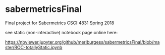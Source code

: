 # sabermetricsFinal
Final project for Sabermetrics CSCI 4831 Spring 2018


see static (non-interactive) notebook page online here: 

https://nbviewer.jupyter.org/github/meriburgess/sabermetricsFinal/blob/master/ROC-totallyStatic.ipynb
